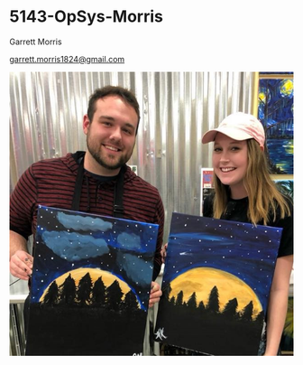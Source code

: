 # 5143-OpSys-Morris

Garrett Morris

garrett.morris1824@gmail.com

![](https://github.com/garrett4311/Mwsu-2D-Gaming-Morris/blob/master/garrett_haley_painting.jpg)
